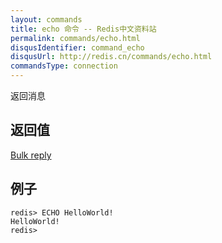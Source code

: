 ```yaml
---
layout: commands
title: echo 命令 -- Redis中文资料站
permalink: commands/echo.html
disqusIdentifier: command_echo
disqusUrl: http://redis.cn/commands/echo.html
commandsType: connection
---
```


返回消息

## 返回值

[Bulk reply](/topics/protocol.html#bulk-reply)

## 例子

	redis> ECHO HelloWorld!
	HelloWorld!
	redis> 